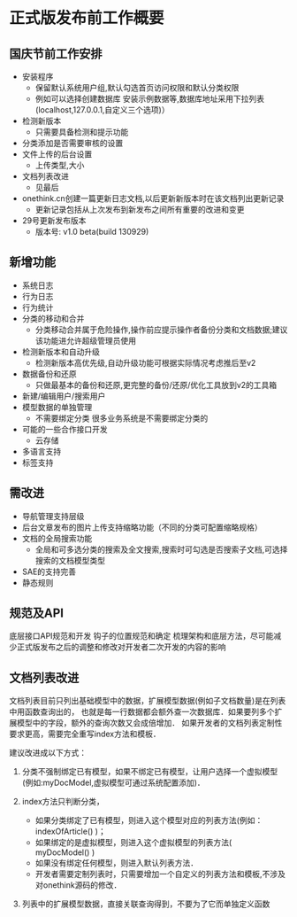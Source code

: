 正式版发布前工作概要
======================

国庆节前工作安排
----------------

+ 安装程序
    - 保留默认系统用户组,默认勾选首页访问权限和默认分类权限
    - 例如可以选择创建数据库 安装示例数据等,数据库地址采用下拉列表(localhost,127.0.0.1,自定义三个选项)）
+ 检测新版本
    - 只需要具备检测和提示功能
+ 分类添加是否需要审核的设置
+ 文件上传的后台设置
    - 上传类型,大小
+ 文档列表改进
    - 见最后
+ onethink.cn创建一篇更新日志文档,以后更新新版本时在该文档列出更新记录
    - 更新记录包括从上次发布到新发布之间所有重要的改进和变更
+ 29号更新发布版本
    - 版本号: v1.0 beta(build 130929)


新增功能
---------

+ 系统日志
+ 行为日志
+ 行为统计
+ 分类的移动和合并
    - 分类移动合并属于危险操作,操作前应提示操作者备份分类和文档数据;建议该功能进允许超级管理员使用
+ 检测新版本和自动升级
    - 检测新版本高优先级,自动升级功能可根据实际情况考虑推后至v2
+ 数据备份和还原
    - 只做最基本的备份和还原,更完整的备份/还原/优化工具放到v2的工具箱
+ 新建/编辑用户/搜索用户
+ 模型数据的单独管理
    - 不需要绑定分类 很多业务系统是不需要绑定分类的
+ 可能的一些合作接口开发
    - 云存储
+ 多语言支持
+ 标签支持

需改进
----------

+ 导航管理支持层级
+ 后台文章发布的图片上传支持缩略功能（不同的分类可配置缩略规格）
+ 文档的全局搜索功能
    - 全局和可多选分类的搜索及全文搜索,搜索时可勾选是否搜索子文档,可选择搜索的文档模型类型
+ SAE的支持完善
+ 静态规则

规范及API
------
底层接口API规范和开发
钩子的位置规范和确定
梳理架构和底层方法，尽可能减少正式版发布之后的调整和修改对开发者二次开发的内容的影响

文档列表改进
------------

文档列表目前只列出基础模型中的数据，扩展模型数据(例如子文档数量)是在列表中用函数查询出的，
也就是每一行数据都会额外查一次数据库．如果要列多个扩展模型中的字段，额外的查询次数又会成倍增加．
如果开发者的文档列表定制性要求更高，需要完全重写index方法和模板．

建议改进成以下方式：

1. 分类不强制绑定已有模型，如果不绑定已有模型，让用户选择一个虚拟模型(例如:myDocModel,虚拟模型可通过系统配置添加)．

2. index方法只判断分类，
    - 如果分类绑定了已有模型，则进入这个模型对应的列表方法(例如：indexOfArticle() )；
    - 如果绑定的是虚拟模型，则进入这个虚拟模型的列表方法( myDocModel() )
    - 如果没有绑定任何模型，则进入默认列表方法．
    - 开发者需要定制列表时，只需要增加一个自定义的列表方法和模板,不涉及对onethink源码的修改．

3. 列表中的扩展模型数据，直接关联查询得到，不要为了它而单独定义函数
